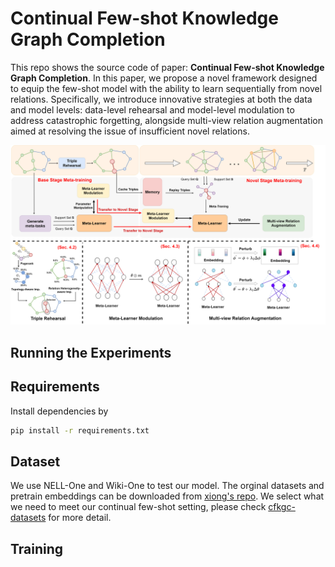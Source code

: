# Continual Few-shot Knowledge Graph Completion
This repo shows the source code of paper: **Continual Few-shot Knowledge Graph Completion**. In this paper, we propose a novel framework designed to equip the few-shot model with the ability to learn sequentially from novel relations. Specifically, we introduce innovative strategies at
both the data and model levels: data-level rehearsal and model-level
modulation to address catastrophic forgetting, alongside multi-view
relation augmentation aimed at resolving the issue of insufficient
novel relations.

![overview](imgs/overview.png)
## Running the Experiments
## Requirements
Install dependencies by
```bash
pip install -r requirements.txt
```
## Dataset
We use NELL-One and Wiki-One to test our model. The orginal datasets and pretrain embeddings can be downloaded from [xiong's repo](https://github.com/xwhan/One-shot-Relational-Learning). We select what we need to meet our continual few-shot setting, please check [cfkgc-datasets]() for more detail. 

## Training
